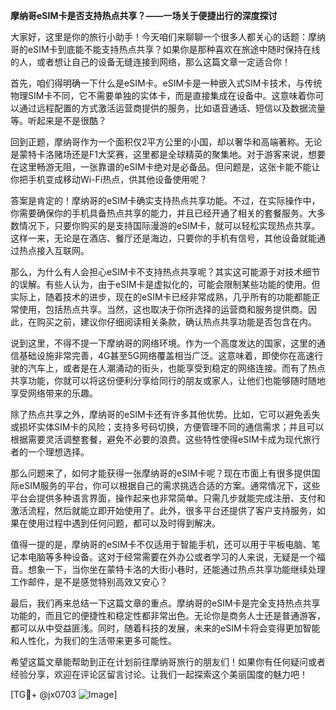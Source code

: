 **摩纳哥eSIM卡是否支持热点共享？——一场关于便捷出行的深度探讨**

大家好，这里是你的旅行小助手！今天咱们来聊聊一个很多人都关心的话题：摩纳哥的eSIM卡到底能不能支持热点共享？如果你是那种喜欢在旅途中随时保持在线的人，或者想让自己的设备无缝连接到网络，那么这篇文章一定适合你！

首先，咱们得明确一下什么是eSIM卡。eSIM卡是一种嵌入式SIM卡技术，与传统物理SIM卡不同，它不需要单独的实体卡，而是直接集成在设备中。这意味着你可以通过远程配置的方式激活运营商提供的服务，比如语音通话、短信以及数据流量等。听起来是不是很酷？

回到正题，摩纳哥作为一个面积仅2平方公里的小国，却以奢华和高端著称。无论是蒙特卡洛赌场还是F1大奖赛，这里都是全球精英的聚集地。对于游客来说，想要在这里畅游无阻，一张靠谱的eSIM卡绝对是必备品。但问题是，这张卡能不能让你把手机变成移动Wi-Fi热点，供其他设备使用呢？

答案是肯定的！摩纳哥的eSIM卡确实支持热点共享功能。不过，在实际操作中，你需要确保你的手机具备热点共享的能力，并且已经开通了相关的套餐服务。大多数情况下，只要你购买的是支持国际漫游的eSIM卡，就可以轻松实现热点共享。这样一来，无论是在酒店、餐厅还是海边，只要你的手机有信号，其他设备就能通过热点接入互联网。

那么，为什么有人会担心eSIM卡不支持热点共享呢？其实这可能源于对技术细节的误解。有些人认为，由于eSIM卡是虚拟化的，可能会限制某些功能的使用。但实际上，随着技术的进步，现在的eSIM卡已经非常成熟，几乎所有的功能都能正常使用，包括热点共享。当然，这也取决于你所选择的运营商和服务提供商。因此，在购买之前，建议你仔细阅读相关条款，确认热点共享功能是否包含在内。

说到这里，不得不提一下摩纳哥的网络环境。作为一个高度发达的国家，这里的通信基础设施非常完善，4G甚至5G网络覆盖相当广泛。这意味着，即使你在高速行驶的汽车上，或者是在人潮涌动的街头，也能享受到稳定的网络连接。而有了热点共享功能，你就可以将这份便利分享给同行的朋友或家人，让他们也能够随时随地享受网络带来的乐趣。

除了热点共享之外，摩纳哥的eSIM卡还有许多其他优势。比如，它可以避免丢失或损坏实体SIM卡的风险；支持多号码切换，方便管理不同的通信需求；并且可以根据需要灵活调整套餐，避免不必要的浪费。这些特性使得eSIM卡成为现代旅行者的一个理想选择。

那么问题来了，如何才能获得一张摩纳哥的eSIM卡呢？现在市面上有很多提供国际eSIM服务的平台，你可以根据自己的需求挑选合适的方案。通常情况下，这些平台会提供多种语言界面，操作起来也非常简单。只需几步就能完成注册、支付和激活流程，然后就能立即开始使用了。此外，很多平台还提供了客户支持服务，如果在使用过程中遇到任何问题，都可以及时得到解决。

值得一提的是，摩纳哥的eSIM卡不仅适用于智能手机，还可以用于平板电脑、笔记本电脑等多种设备。这对于经常需要在外办公或者学习的人来说，无疑是一个福音。想象一下，当你坐在蒙特卡洛的大街小巷时，还能通过热点共享功能继续处理工作邮件，是不是感觉特别高效又安心？

最后，我们再来总结一下这篇文章的重点。摩纳哥的eSIM卡是完全支持热点共享功能的，而且它的便捷性和稳定性都非常出色。无论你是商务人士还是普通游客，都可以从中受益匪浅。同时，随着科技的发展，未来的eSIM卡将会变得更加智能和人性化，为我们的生活带来更多可能性。

希望这篇文章能帮助到正在计划前往摩纳哥旅行的朋友们！如果你有任何疑问或者经验分享，欢迎在评论区留言讨论。让我们一起探索这个美丽国度的魅力吧！

[TG💪+ @jx0703 ![Image](https://github.com/user-attachments/assets/dbca1d08-cadb-493c-b0ec-ad6f7a83f270)]